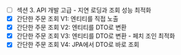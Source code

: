 - [ ] 섹션 3. API 개발 고급 - 지연 로딩과 조회 성능 최적화
- [x] 간단한 주문 조회 V1: 엔티티를 직접 노출
- [x] 간단한 주문 조회 V2: 엔티티를 DTO로 변환
- [x] 간단한 주문 조회 V3: 엔티티를 DTO로 변환 - 페치 조인 최적화
- [x] 간단한 주문 조회 V4: JPA에서 DTO로 바로 조회

